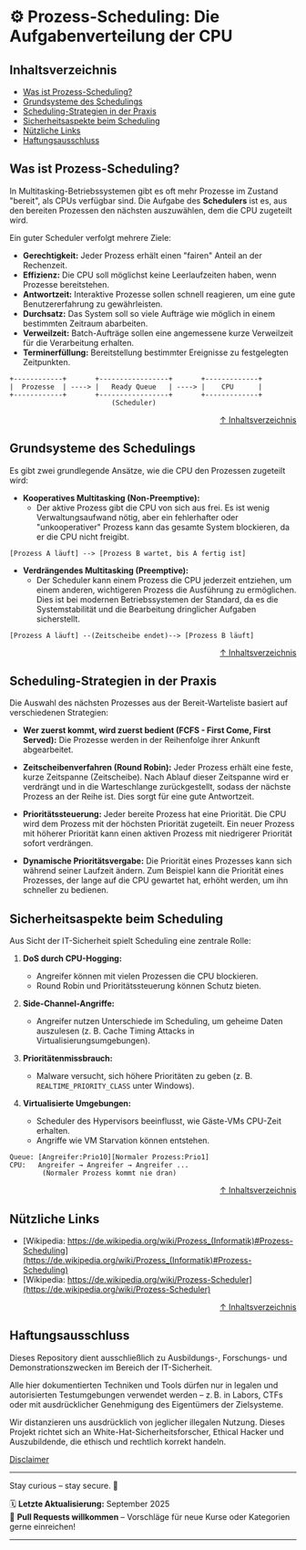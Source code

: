 # ⚙️ Prozess-Scheduling: Die Aufgabenverteilung der CPU

## Inhaltsverzeichnis
- [Was ist Prozess-Scheduling?](#was-ist-prozess-scheduling)
- [Grundsysteme des Schedulings](#grundsysteme-des-schedulings)
- [Scheduling-Strategien in der Praxis](#scheduling-strategien-in-der-praxis)
- [Sicherheitsaspekte beim Scheduling](#sicherheitsaspekte-beim-scheduling)
- [Nützliche Links](#nützliche-links)
- [Haftungsausschluss](#haftungsausschluss)



## Was ist Prozess-Scheduling?
In Multitasking-Betriebssystemen gibt es oft mehr Prozesse im Zustand "bereit", als CPUs verfügbar sind. Die Aufgabe des **Schedulers** ist es, aus den bereiten Prozessen den nächsten auszuwählen, dem die CPU zugeteilt wird.

Ein guter Scheduler verfolgt mehrere Ziele:

* **Gerechtigkeit:** Jeder Prozess erhält einen "fairen" Anteil an der Rechenzeit.
* **Effizienz:** Die CPU soll möglichst keine Leerlaufzeiten haben, wenn Prozesse bereitstehen.
* **Antwortzeit:** Interaktive Prozesse sollen schnell reagieren, um eine gute Benutzererfahrung zu gewährleisten.
* **Durchsatz:** Das System soll so viele Aufträge wie möglich in einem bestimmten Zeitraum abarbeiten.
* **Verweilzeit:** Batch-Aufträge sollen eine angemessene kurze Verweilzeit für die Verarbeitung erhalten.
* **Terminerfüllung:** Bereitstellung bestimmter Ereignisse zu festgelegten Zeitpunkten.

```text
+------------+       +-----------------+       +-------------+
|  Prozesse  | ----> |   Ready Queue   | ----> |    CPU      |
+------------+       +-----------------+       +-------------+
                         (Scheduler)
```


<div align=right>

[↑ Inhaltsverzeichnis](#inhaltsverzeichnis)

</div>



## Grundsysteme des Schedulings
Es gibt zwei grundlegende Ansätze, wie die CPU den Prozessen zugeteilt wird:

- **Kooperatives Multitasking (Non-Preemptive):** 
    - Der aktive Prozess gibt die CPU von sich aus frei. Es ist wenig Verwaltungsaufwand nötig, aber ein fehlerhafter oder "unkooperativer" Prozess kann das gesamte System blockieren, da er die CPU nicht freigibt.

```text
[Prozess A läuft] --> [Prozess B wartet, bis A fertig ist]
```


- **Verdrängendes Multitasking (Preemptive):** 
    - Der Scheduler kann einem Prozess die CPU jederzeit entziehen, um einem anderen, wichtigeren Prozess die Ausführung zu ermöglichen. Dies ist bei modernen Betriebssystemen der Standard, da es die Systemstabilität und die Bearbeitung dringlicher Aufgaben sicherstellt.
    
```text
[Prozess A läuft] --(Zeitscheibe endet)--> [Prozess B läuft]
```


<div align=right>

[↑ Inhaltsverzeichnis](#inhaltsverzeichnis)

</div>


## Scheduling-Strategien in der Praxis
Die Auswahl des nächsten Prozesses aus der Bereit-Warteliste basiert auf verschiedenen Strategien:

- **Wer zuerst kommt, wird zuerst bedient (FCFS - First Come, First Served):** Die Prozesse werden in der Reihenfolge ihrer Ankunft abgearbeitet.
- **Zeitscheibenverfahren (Round Robin):** Jeder Prozess erhält eine feste, kurze Zeitspanne (Zeitscheibe). Nach Ablauf dieser Zeitspanne wird er verdrängt und in die Warteschlange zurückgestellt, sodass der nächste Prozess an der Reihe ist. Dies sorgt für eine gute Antwortzeit.
- **Prioritätssteuerung:** Jeder bereite Prozess hat eine Priorität. Die CPU wird dem Prozess mit der höchsten Priorität zugeteilt. Ein neuer Prozess mit höherer Priorität kann einen aktiven Prozess mit niedrigerer Priorität sofort verdrängen.

- **Dynamische Prioritätsvergabe:** Die Priorität eines Prozesses kann sich während seiner Laufzeit ändern. Zum Beispiel kann die Priorität eines Prozesses, der lange auf die CPU gewartet hat, erhöht werden, um ihn schneller zu bedienen.

## Sicherheitsaspekte beim Scheduling
Aus Sicht der IT-Sicherheit spielt Scheduling eine zentrale Rolle:

1. **DoS durch CPU-Hogging:**

    - Angreifer können mit vielen Prozessen die CPU blockieren.
    - Round Robin und Prioritätssteuerung können Schutz bieten.

2. **Side-Channel-Angriffe:**

    - Angreifer nutzen Unterschiede im Scheduling, um geheime Daten auszulesen (z. B. Cache Timing Attacks in Virtualisierungsumgebungen).

3. **Prioritätenmissbrauch:**

    - Malware versucht, sich höhere Prioritäten zu geben (z. B. `REALTIME_PRIORITY_CLASS` unter Windows).

4. **Virtualisierte Umgebungen:**
    - Scheduler des Hypervisors beeinflusst, wie Gäste-VMs CPU-Zeit erhalten.
    - Angriffe wie VM Starvation können entstehen.


```text
Queue: [Angreifer:Prio10][Normaler Prozess:Prio1]
CPU:   Angreifer → Angreifer → Angreifer ...
        (Normaler Prozess kommt nie dran)
```


<div align=right>

[↑ Inhaltsverzeichnis](#inhaltsverzeichnis)

</div>



## Nützliche Links
- [Wikipedia: https://de.wikipedia.org/wiki/Prozess_(Informatik)#Prozess-Scheduling](https://de.wikipedia.org/wiki/Prozess_(Informatik)#Prozess-Scheduling)
- [Wikipedia: https://de.wikipedia.org/wiki/Prozess-Scheduler](https://de.wikipedia.org/wiki/Prozess-Scheduler)


<div align=right>

[↑ Inhaltsverzeichnis](#inhaltsverzeichnis)

</div>

## Haftungsausschluss

Dieses Repository dient ausschließlich zu Ausbildungs-, Forschungs- und Demonstrationszwecken im Bereich der IT-Sicherheit.

Alle hier dokumentierten Techniken und Tools dürfen nur in legalen und autorisierten Testumgebungen verwendet werden – z. B. in Labors, CTFs oder mit ausdrücklicher Genehmigung des Eigentümers der Zielsysteme.

Wir distanzieren uns ausdrücklich von jeglicher illegalen Nutzung.
Dieses Projekt richtet sich an White-Hat-Sicherheitsforscher, Ethical Hacker und Auszubildende, die ethisch und rechtlich korrekt handeln.

[Disclaimer](/00-disclaimer/disclaimer.md)

--- 


Stay curious – stay secure. 🔐

🗓️ **Letzte Aktualisierung:** September 2025  
🤝 **Pull Requests willkommen** – Vorschläge für neue Kurse oder Kategorien gerne einreichen!

---